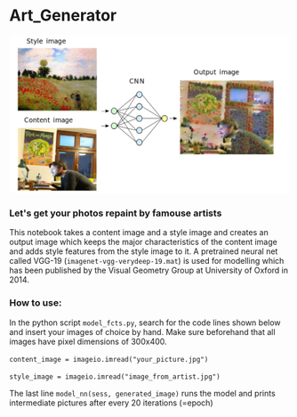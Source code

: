 # Art_Generator
![readme_image.jpg](readme_image.jpg)
### Let's get your photos repaint by famouse artists
This notebook takes a content image and a style image and creates an output image which keeps the major characteristics of the content image and adds style features from the style image to it. A pretrained neural net called VGG-19 (`imagenet-vgg-verydeep-19.mat`) is used for modelling which has been published by the Visual Geometry Group at University of Oxford in 2014.

### How to use:

In the python script `model_fcts.py`, search for the code lines shown below and insert your images of choice by hand. Make sure beforehand that all images have pixel dimensions of 300x400. 

`content_image = imageio.imread("your_picture.jpg")`

`style_image = imageio.imread("image_from_artist.jpg")`

The last line `model_nn(sess, generated_image)` runs the model and prints intermediate pictures after every 20 iterations (=epoch)
